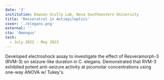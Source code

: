```yaml
---
date: '3'
institution: Dawson-Scully Lab, Nova Southeastern University
title: 'Resveratrol in Antiepileptics'
cover: './elegans.png'
external: ''
cta: 'Amongus'
tech:
  - July 2022 - May 2023
---
```


Developed electroshock assay to investigate the effect of Resveramorph-3 (RVM-3) on seizure-like duration in C. elegans. Demonstrated that RVM-3 exhibited potent anti-seizure activity at picomolar concentrations using one-way ANOVA w/ Tukey's.
